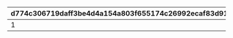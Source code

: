 |d774c306719daff3be4d4a154a803f655174c26992ecaf83d913506cef6e7043|dd11fd797e94900852fa588d5782916cf38f7b1a813f7bfedf92e6fc763617e8|da55745371952dc2a1eccfd53fa165c3e730f7514fa235523dd3df43a9de65a5|ecba3d44a2b95ba4d92b33e976c1b7272f4921c479b99fe408841e387b264a6a|
| --- | --- | --- | --- |
|1|2023/07/01 05:00:00|2030/08/01 14:59:59|300|